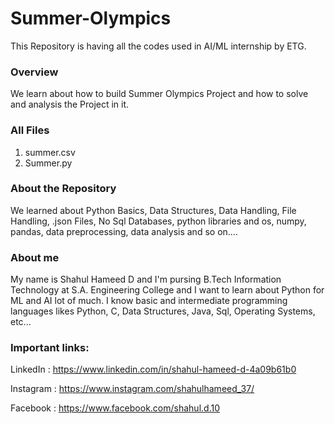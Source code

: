 # Summer-Olympics
This Repository is having all the codes used in AI/ML internship by ETG.

### Overview
 We learn about how to build Summer Olympics Project and how to solve and analysis the Project in it.

### All Files
 1. summer.csv
 2. Summer.py

### About the Repository
 We learned about Python Basics, Data Structures, Data Handling, File Handling, .json Files, No Sql Databases, python libraries and os, numpy, pandas, data preprocessing, data analysis and so on....

### About me
 My name is Shahul Hameed D and I'm pursing B.Tech Information Technology at S.A. Engineering College and I want to learn about Python for ML and AI lot of much.  I know basic and intermediate programming languages likes Python, C, Data Structures, Java, Sql, Operating Systems, etc...


### Important links:
  LinkedIn : https://www.linkedin.com/in/shahul-hameed-d-4a09b61b0

  Instagram : https://www.instagram.com/shahulhameed_37/

  Facebook : https://www.facebook.com/shahul.d.10
